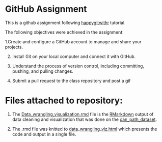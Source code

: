 # GitHub Assignment


This is a github assignment following [happygitwithr](https://happygitwithr.com/) tutorial.

The following objectives were achieved in the assignment:

1.Create and configure a GitHub account to manage and share your projects.

2. Install Git on your local computer and connect it with GitHub.

3. Understand the process of version control, including committing, pushing, and pulling changes.

4. Submit a pull request to the class repository and post a gif


# Files attached to repository:

1.  The [Data_wrangling_visualization.rmd](https://github.com/Bernard-AI4PH/git_assignment/commit/29f5bc999283701884d1b93de62878835f93c973) file is the [RMarkdown](https://rmarkdown.rstudio.com/) output of 
data cleaning and visualization that was done on the [can_path_dataset](https://canpath.ca/student-dataset/).

2. The .rmd file was knitted to [data_wrangling_viz.html](https://github.com/Bernard-AI4PH/git_assignment/commit/5cd00ba46c506f16a294d3dcf793f3a315c9e907) which presents the code and output in a single file.